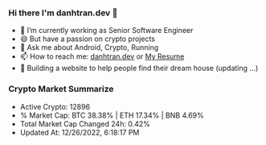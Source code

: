 ### Hi there I'm danhtran.dev 👋

- 🔭 I’m currently working as Senior Software Engineer
- 😄 But have a passion on crypto projects
- 💬 Ask me about Android, Crypto, Running 
- 📫 How to reach me: <a href="https://danhtran.dev" target="_blank">danhtran.dev</a> or <a href="Dan-Resume.pdf" target="_blank">My Resume</a>
- 🌱 Building a website to help people find their dream house (updating ...)

### Crypto Market Summarize
- Active Crypto: 12896
- % Market Cap: BTC 38.38% | ETH 17.34% | BNB 4.69%
- Total Market Cap Changed 24h: 0.42%
- Updated At: 12/26/2022, 6:18:17 PM
